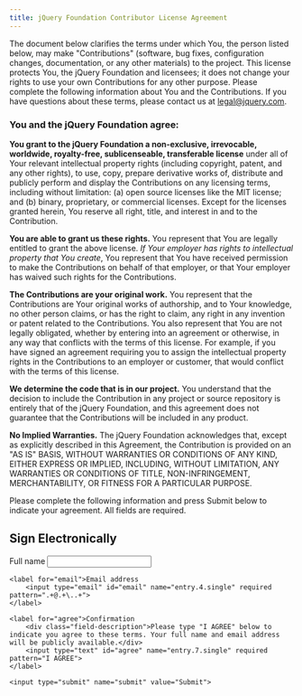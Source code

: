 ```yaml
---
title: jQuery Foundation Contributor License Agreement
---
```


The document below clarifies the terms under which You, the person listed
below, may make "Contributions" (software, bug fixes, configuration changes,
documentation, or any other materials) to the project. This license protects
You, the jQuery Foundation and licensees; it does not change your rights to use
your own Contributions for any other purpose.  Please complete the following
information about You and the Contributions. If you have questions about these
terms, please contact us at legal@jquery.com.

### You and the jQuery Foundation agree:

**You grant to the jQuery Foundation a non-exclusive, irrevocable, worldwide,
royalty-free, sublicenseable, transferable license** under all of Your relevant
intellectual property rights (including copyright, patent, and any other
rights), to use, copy, prepare derivative works of, distribute and publicly
perform and display the Contributions on any licensing terms, including without
limitation: (a) open source licenses like the MIT license; and (b) binary,
proprietary, or commercial licenses. Except for the licenses granted herein,
You reserve all right, title, and interest in and to the Contribution.

**You are able to grant us these rights.** You represent that You are legally
entitled to grant the above license. *If Your employer has rights to
intellectual property that You create*, You represent that You have received
permission to make the Contributions on behalf of that employer, or that Your
employer has waived such rights for the Contributions.

**The Contributions are your original work.** You represent that the
Contributions are Your original works of authorship, and to Your knowledge, no
other person claims, or has the right to claim, any right in any invention or
patent related to the Contributions. You also represent that You are not
legally obligated, whether by entering into an agreement or otherwise, in any
way that conflicts with the terms of this license. For example, if you have
signed an agreement requiring you to assign the intellectual property rights in
the Contributions to an employer or customer, that would conflict with the
terms of this license.

**We determine the code that is in our project.** You understand that the
decision to include the Contribution in any project or source repository is
entirely that of the jQuery Foundation, and this agreement does not guarantee
that the Contributions will be included in any product.

**No Implied Warranties.** The jQuery Foundation acknowledges that, except as
explicitly described in this Agreement, the Contribution is provided on an "AS
IS" BASIS, WITHOUT WARRANTIES OR CONDITIONS OF ANY KIND, EITHER EXPRESS OR
IMPLIED, INCLUDING, WITHOUT LIMITATION, ANY WARRANTIES OR CONDITIONS OF TITLE,
NON-INFRINGEMENT, MERCHANTABILITY, OR FITNESS FOR A PARTICULAR PURPOSE.

Please complete the following information and press Submit below to indicate
your agreement. All fields are required.

<h2>Sign Electronically</h2>

<form method="POST" action="https://spreadsheets.google.com/spreadsheet/formResponse?formkey=dFJucXdGZXlRdVh2SUVUb2hsb0FBYkE6MQ&theme=0AX42CRMsmRFbUy1kN2NjY2Y0Mi1iYWFmLTQxMWMtYjM0NC04NmZmYTIwZDRkMGQ&embedded=true&ifq" class="top-labels">
	<label for="fullname">Full name
		<input type="text" id="fullname" name="entry.2.single" required>
	</label>

	<label for="email">Email address
		<input type="email" id="email" name="entry.4.single" required pattern=".+@.+\..+">
	</label>

	<label for="agree">Confirmation
		<div class="field-description">Please type "I AGREE" below to indicate you agree to these terms. Your full name and email address will be publicly available.</div>
		<input type="text" id="agree" name="entry.7.single" required pattern="I AGREE">
	</label>

	<input type="submit" name="submit" value="Submit">
</form>
